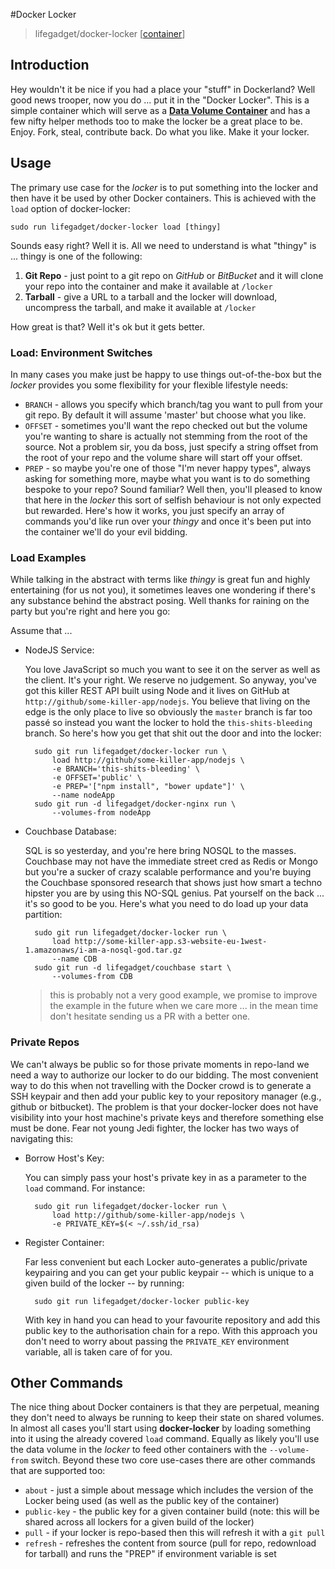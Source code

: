 #Docker Locker
> lifegadget/docker-locker [[container](https://registry.hub.docker.com/u/lifegadget/docker-locker)]

## Introduction ##

Hey wouldn't it be nice if you had a place your "stuff" in Dockerland? Well good news trooper, now you do ... put it in the "Docker Locker". This is a simple container which will serve as a [**Data Volume Container**](http://docs.docker.com/userguide/dockervolumes/#creating-and-mounting-a-data-volume-container) and has a few nifty helper methods too to make the locker be a great place to be. Enjoy. Fork, steal, contribute back. Do what you like. Make it your locker.

## Usage ##

The primary use case for the *locker* is to put something into the locker and then have it be used by other Docker containers. This is achieved with the `load` option of docker-locker:

	sudo run lifegadget/docker-locker load [thingy]
	
Sounds easy right? Well it is. All we need to understand is what "thingy" is ... thingy is one of the following:

1. **Git Repo** - just point to a git repo on *GitHub* or *BitBucket* and it will clone your repo into the container and make it available at `/locker`
2. **Tarball** - give a URL to a tarball and the locker will download, uncompress the tarball, and make it available at `/locker`

How great is that? Well it's ok but it gets better.

### Load: Environment Switches ###

In many cases you make just be happy to use things out-of-the-box but the *locker* provides you some flexibility for your flexible lifestyle needs:

- `BRANCH` - allows you specify which branch/tag you want to pull from your git repo. By default it will assume 'master' but choose what you like. 
- `OFFSET` - sometimes you'll want the repo checked out but the volume you're wanting to share is actually not stemming from the root of the source. Not a problem sir, you da boss, just specify a string offset from the root of your repo and the volume share will start off your offset. 
- `PREP` - so maybe you're one of those "I'm never happy types", always asking for something more, maybe what you want is to do something bespoke to your repo? Sound familiar? Well then, you'll pleased to know that here in the *locker* this sort of selfish behaviour is not only expected but rewarded. Here's how it works, you just specify an array of commands you'd like run over your *thingy* and once it's been put into the container we'll do your evil bidding. 

### Load Examples ###

While talking in the abstract with terms like *thingy* is great fun and highly entertaining (for us not you), it sometimes leaves one wondering if there's any substance behind the abstract posing. Well thanks for raining on the party but you're right and here you go:

Assume that ...

- NodeJS Service: 
	
	You love JavaScript so much you want to see it on the server as well as the client. It's your right. We reserve no judgement. So anyway, you've got this killer REST API built using Node and it lives on GitHub at `http://github/some-killer-app/nodejs`. You believe that living on the edge is the only place to live so obviously the `master` branch is far too passé so instead you want the locker to hold the `this-shits-bleeding` branch. So here's how you get that shit out the door and into the locker:

		sudo git run lifegadget/docker-locker run \
			load http://github/some-killer-app/nodejs \
			-e BRANCH='this-shits-bleeding' \
			-e OFFSET='public' \
			-e PREP='["npm install", "bower update"]' \
			--name nodeApp
		sudo git run -d lifegadget/docker-nginx run \
			--volumes-from nodeApp

- Couchbase Database:

	SQL is so yesterday, and you're here bring NOSQL to the masses. Couchbase may not have the immediate street cred as Redis or Mongo but you're a sucker of crazy scalable performance and you're buying the Couchbase sponsored research that shows just how smart a techno hipster you are by using this NO-SQL genius. Pat yourself on the back ... it's so good to be you. Here's what you need to do load up your data partition:

		sudo git run lifegadget/docker-locker run \
			load http://some-killer-app.s3-website-eu-1west-1.amazonaws/i-am-a-nosql-god.tar.gz 
			--name CDB
		sudo git run -d lifegadget/couchbase start \
			--volumes-from CDB

	> this is probably not a very good example, we promise to improve the example in the future when we care more ... in the mean time don't hesitate sending us a PR with a better one.

### Private Repos ###

We can't always be public so for those private moments in repo-land we need a way to authorize our locker to do our bidding. The most convenient way to do this when not travelling with the Docker crowd is to generate a SSH keypair and then add your public key to your repository manager (e.g., github or bitbucket). The problem is that your docker-locker does not have visibility into your host machine's private keys and therefore something else must be done. Fear not young Jedi fighter, the locker has two ways of navigating this:

- Borrow Host's Key:

	You can simply pass your host's private key in as a parameter to the `load` command. For instance:

		sudo git run lifegadget/docker-locker run \
			load http://github/some-killer-app/nodejs \
			-e PRIVATE_KEY=$(< ~/.ssh/id_rsa)
		
- Register Container:

	Far less convenient but each Locker auto-generates a public/private keypairing and you can get your public keypair -- which is unique to a given build of the locker -- by running:

		sudo git run lifegadget/docker-locker public-key

	With key in hand you can head to your favourite repository and add this public key to the authorisation chain for a repo. With this approach you don't need to worry about passing the `PRIVATE_KEY` environment variable, all is taken care of for you.

## Other Commands

The nice thing about Docker containers is that they are perpetual, meaning they don't need to always be running to keep their state on shared volumes. In almost all cases you'll start using **docker-locker** by loading something into it using the already covered `load` command. Equally as likely you'll use the data volume in the *locker* to feed other containers with the `--volume-from` switch. Beyond these two core use-cases there are other commands that are supported too:

- `about` - just a simple about message which includes the version of the Locker being used (as well as the public key of the container)
- `public-key` - the public key for a given container build (note: this will be shared across all lockers for a given build of the locker)
- `pull` - if your locker is repo-based then this will refresh it with a `git pull`
- `refresh` - refreshes the content from source (pull for repo, redownload for tarball) and runs the "PREP" if environment variable is set

